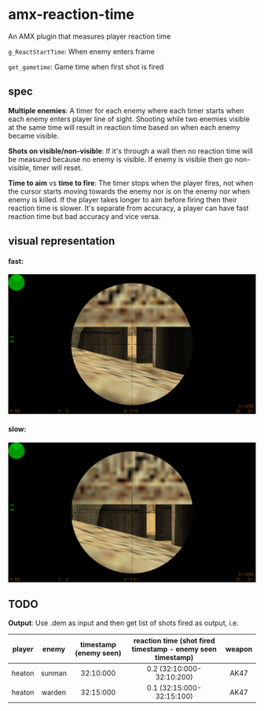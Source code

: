 # amx-reaction-time
An AMX plugin that measures player reaction time

`g_ReactStartTime`: When enemy enters frame

`get_gametime`: Game time when first shot is fired

## spec
**Multiple enemies**: A timer for each enemy where each timer starts when each enemy enters player line of sight. Shooting while two enemies visible at the same time will result in reaction time based on when each enemy became visible.

**Shots on visible/non-visible**: If it's through a wall then no reaction time will be measured because no enemy is visible. If enemy is visible then go non-visible, timer will reset.

**Time to aim** vs **time to fire**:  The timer stops when the player fires, not when the cursor starts moving towards the enemy nor is on the enemy nor when enemy is killed. If the player takes longer to aim before firing then their reaction time is slower. It's separate from accuracy, a player can have fast reaction time but bad accuracy and vice versa.

## visual representation

#### fast:
![Fast](https://raw.githubusercontent.com/classicstrike/amx-reaction-time/main/fast.png)

#### slow:
![Slow](https://raw.githubusercontent.com/classicstrike/amx-reaction-time/main/slow.png)


## TODO
**Output**: Use .dem as input and then get list of shots fired as output, i.e.

| player        | enemy         | timestamp (enemy seen)  | reaction time (shot fired timestamp - enemy seen timestamp)  | weapon           |
| ------------- |:-------------:|:-----------------------:|:------------------------------------------------------------:|:----------------:|
| heaton        | sunman        | 32:10:000               | 0.2 (32:10:000-32:10:200)                                    | AK47             |
| heaton        | warden        | 32:15:000               | 0.1 (32:15:000-32:15:100)                                    | AK47             |
